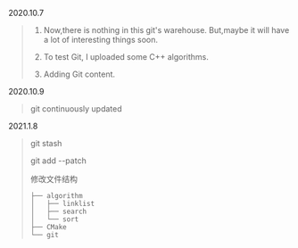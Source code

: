 2020.10.7

> 1)	Now,there is nothing in this git's warehouse.
> But,maybe it will have a lot of interesting things soon.
>
> 2)	To test Git, I uploaded some C++ algorithms.
>
> 3)	Adding Git content.

2020.10.9

> git continuously updated

2021.1.8

> git stash
>
> git add --patch
>
> 修改文件结构
>
> ```
> ├── algorithm
> │   ├── linklist
> │   ├── search
> │   └── sort
> ├── CMake
> └── git
> ```